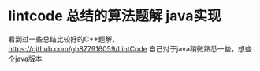 # lintcode 总结的算法题解  java实现
看到过一些总结比较好的C++题解， https://github.com/gh877916059/LintCode
自己对于java稍微熟悉一些，想些个java版本
